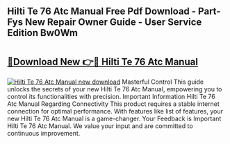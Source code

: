 ## Hilti Te 76 Atc Manual Free Pdf Download - Part-Fys New Repair Owner Guide - User Service Edition Bw0Wm

# <h2><a href="http://bc81963.oget.top/?id=Hilti+Te+76+Atc+Manual">🔗Download New 👉🔴 Hilti Te 76 Atc Manual</a></h2>

[![Hilti Te 76 Atc Manual new download](https://i.imgur.com/5g1atiW.png)](http://bc81963.oget.top/?id=Hilti+Te+76+Atc+Manual)
Masterful Control This guide unlocks the secrets of your new Hilti Te 76 Atc Manual, empowering you to control its functionalities with precision. Important Information Hilti Te 76 Atc Manual Regarding Connectivity This product requires a stable internet connection for optimal performance. With features like list of features, your new Hilti Te 76 Atc Manual is a game-changer. Your Feedback is Important Hilti Te 76 Atc Manual. We value your input and are committed to continuous improvement.
